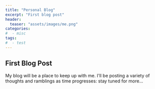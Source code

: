 ```yaml
---
title: "Personal Blog"
excerpt: "First blog post"
header:
  teaser: "assets/images/me.png"
categories:
#  - misc
tags:
#  - test
---
```

## First Blog Post
My blog will be a place to keep up with me. I'll be posting a variety of thoughts and ramblings as time progresses: stay tuned for more...
